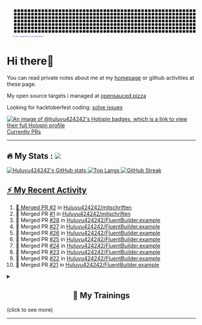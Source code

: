 ![gitartwork](gitartwork.svg)
# Hi there👋

You can read private notes about me at my [homepage](https://huluvu424242.github.io/home/) or github activities at these page.

My open source targets i managed at <a target="_blank" href="https://opensauced.pizza/">opensauced.pizza</a>

Looking for hacktoberfest coding: <a target="_blank" href="https://github.com/search?q=label:hacktoberfest+state:open+type:issue">solve issues</a>

[![An image of @huluvu424242's Holopin badges, which is a link to view their full Holopin profile](https://holopin.me/huluvu424242)](https://holopin.io/@huluvu424242)
<a target="_blank" href="https://hacktoberfestchecker.jenko.me/user/Huluvu424242">Currently PRs</a>

---

## :fire: My Stats : <a href="https://github.com/Huluvu424242"><img src="https://img.shields.io/github/followers/Huluvu424242?label=follow&style=social" />
  
<!--p align="center"-->
<img alt="Huluvu424242's GitHub stats" src="https://github-readme-stats.vercel.app/api?username=Huluvu424242&show_icons=true&theme=vision-friendly-dark" width="33%" />
<img alt="Top Langs" src="https://github-readme-stats.vercel.app/api/top-langs/?username=Huluvu424242&layout=compact&theme=vision-friendly-dark" width="30%" />
<img alt="GitHub Streak" src="http://github-readme-streak-stats.herokuapp.com?user=Huluvu424242&theme=vision-friendly-dark&date_format=j%20M%5B%20Y%5D" width="33%" />
<!--/p-->
  
<!--script 
    type="module" 
    src='https://unpkg.com/@huluvu424242/honey-chucknorris-jokes@0.0.1/dist/honey-chucknorris-jokes/honey-chucknorris-jokes.js'>
</script>
<honey-chucknorris-jokes /-->

## :zap: My Recent Activity

<!--START_SECTION:activity-->
1. 🎉 Merged PR [#2](https://github.com/Huluvu424242/mitschriften/pull/2) in [Huluvu424242/mitschriften](https://github.com/Huluvu424242/mitschriften)
2. 🎉 Merged PR [#1](https://github.com/Huluvu424242/mitschriften/pull/1) in [Huluvu424242/mitschriften](https://github.com/Huluvu424242/mitschriften)
3. 🎉 Merged PR [#28](https://github.com/Huluvu424242/FluentBuilder.example/pull/28) in [Huluvu424242/FluentBuilder.example](https://github.com/Huluvu424242/FluentBuilder.example)
4. 🎉 Merged PR [#27](https://github.com/Huluvu424242/FluentBuilder.example/pull/27) in [Huluvu424242/FluentBuilder.example](https://github.com/Huluvu424242/FluentBuilder.example)
5. 🎉 Merged PR [#26](https://github.com/Huluvu424242/FluentBuilder.example/pull/26) in [Huluvu424242/FluentBuilder.example](https://github.com/Huluvu424242/FluentBuilder.example)
6. 🎉 Merged PR [#25](https://github.com/Huluvu424242/FluentBuilder.example/pull/25) in [Huluvu424242/FluentBuilder.example](https://github.com/Huluvu424242/FluentBuilder.example)
7. 🎉 Merged PR [#24](https://github.com/Huluvu424242/FluentBuilder.example/pull/24) in [Huluvu424242/FluentBuilder.example](https://github.com/Huluvu424242/FluentBuilder.example)
8. 🎉 Merged PR [#23](https://github.com/Huluvu424242/FluentBuilder.example/pull/23) in [Huluvu424242/FluentBuilder.example](https://github.com/Huluvu424242/FluentBuilder.example)
9. 🎉 Merged PR [#22](https://github.com/Huluvu424242/FluentBuilder.example/pull/22) in [Huluvu424242/FluentBuilder.example](https://github.com/Huluvu424242/FluentBuilder.example)
10. 🎉 Merged PR [#21](https://github.com/Huluvu424242/FluentBuilder.example/pull/21) in [Huluvu424242/FluentBuilder.example](https://github.com/Huluvu424242/FluentBuilder.example)
<!--END_SECTION:activity-->
  
  
<details>   
  <summary> <h2 align="center">🌱 My Trainings</h2> (click to see more)</summary>
  
  <a  target="_blank" href="https://www.flickr.com/photos/huluvu424242/albums/72157628149627159" title="Zertifikate"><img src="https://live.staticflickr.com/7007/6401185011_d67d8dd4e4_c.jpg" width="100%" height="10%" alt="Zertifikate"></a>
  
</details>


--- 



<!--
**Huluvu424242/huluvu424242** is a ✨ _special_ ✨ repository because its `README.md` (this file) appears on your GitHub profile.

Here are some ideas to get you started:

- 🔭 I’m currently working on ...
- 🌱 I’m currently learning ...
- 👯 I’m looking to collaborate on ...
- 🤔 I’m looking for help with ...
- 💬 Ask me about ...
- 📫 How to reach me: ...
- 😄 Pronouns: ...
- ⚡ Fun fact: ...
-->
